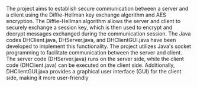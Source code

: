 The project aims to establish secure communication between a server and a client
using the Diffie-Hellman key exchange algorithm and AES encryption. The Diffie-Hellman
algorithm allows the server and client to securely exchange a session key, which is then
used to encrypt and decrypt messages exchanged during the communication session.
The Java codes DHClient.java, DHServer.java, and DHClientGUI.java have been
developed to implement this functionality.
The project utilizes Java's socket programming to facilitate communication between the
server and client. The server code (DHServer.java) runs on the server side, while the
client code (DHClient.java) can be executed on the client side. Additionally,
DHClientGUI.java provides a graphical user interface (GUI) for the client side, making it
more user-friendly
